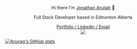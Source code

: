 
<p align="center">
  Hi there I'm <a href="https://jaruliah.me/">Jonathan Aruliah</a> 👋
</p>

<p align="center">
Full Stack Developer based in Edmonton Alberta
</p>

<div align="center">
  <a href="https://jaruliah.me/">Portfolio / </a>
  <a href="https://www.linkedin.com/in/jonathan-aruliah-1b98611ba/">LinkedIn / </a>
    <a href="mailto:jonathanaruliah@gmail.com">Email</a>
</div>

<div align="center">
  <img src="https://github-readme-stats.vercel.app/api?username=jaruliah)](https://github.com/anuraghazra/github-readme-stats">
</div>

[![Anurag's GitHub stats](https://github-readme-stats.vercel.app/api?username=jaruliah)](https://github.com/anuraghazra/github-readme-stats)
